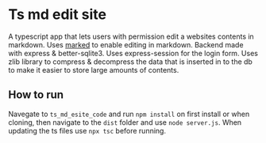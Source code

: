 # Ts md edit site
 A typescript app that lets users with permission edit a websites contents in markdown. Uses [marked](https://github.com/markedjs/marked) to enable editing in markdown. Backend made with express & better-sqlite3. Uses express-session for the login form. Uses zlib library to compress & decompress the data that is inserted in to the db to make it easier to store large amounts of contents.
## How to run
 Navegate to ` ts_md_esite_code ` and run ` npm install ` on first install or when cloning, then navigate to the ` dist ` folder and use ` node server.js `. When updating the ts files use ` npx tsc ` before running.